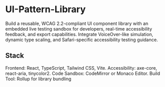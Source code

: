 # UI-Pattern-Library
Build a reusable, WCAG 2.2-compliant UI component library with an embedded live testing sandbox for developers, real-time accessibility feedback, and export capabilities. Integrate VoiceOver-like simulation, dynamic type scaling, and Safari-specific accessibility testing guidance.

## Stack
Frontend: React, TypeScript, Tailwind CSS, Vite.
Accessibility: axe-core, react-aria, tinycolor2.
Code Sandbox: CodeMirror or Monaco Editor.
Build Tool: Rollup for library bundling

